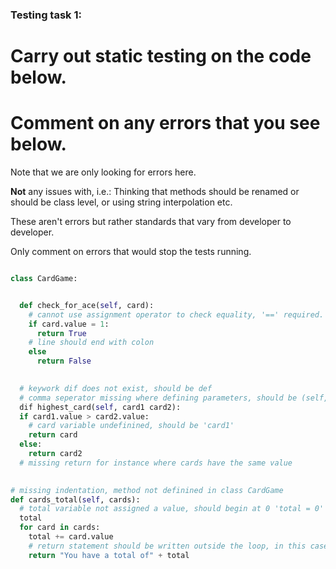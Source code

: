 ### Testing task 1:

# Carry out static testing on the code below.
# Comment on any errors that you see below.

Note that we are only looking for errors here.

**Not** any issues with, i.e.: 
Thinking that methods should be renamed or should be class level, or using string interpolation etc. 

These aren't errors but rather standards that vary from developer to developer. 

Only comment on errors that would stop the tests running.

```python

class CardGame:


  def check_for_ace(self, card):
    # cannot use assignment operator to check equality, '==' required.
    if card.value = 1:
      return True
    # line should end with colon
    else
      return False
   

  # keywork dif does not exist, should be def
  # comma seperator missing where defining parameters, should be (self, card1, card2)
  dif highest_card(self, card1 card2):
  if card1.value > card2.value:
    # card variable undefinined, should be 'card1'
    return card
  else:
    return card2
  # missing return for instance where cards have the same value
  

# missing indentation, method not definined in class CardGame
def cards_total(self, cards):
  # total variable not assigned a value, should begin at 0 'total = 0'
  total
  for card in cards:
    total += card.value
    # return statement should be written outside the loop, in this case it will stop the function after checking only the first card object in the list
    return "You have a total of" + total
  
```
